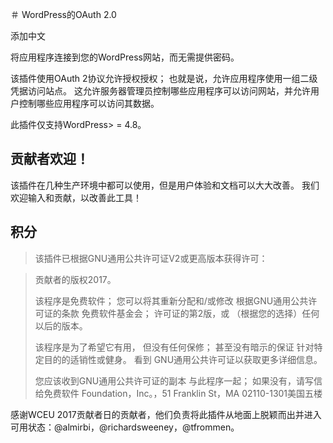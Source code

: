 ＃ WordPress的OAuth 2.0

添加中文

将应用程序连接到您的WordPress网站，而无需提供密码。

该插件使用OAuth 2协议允许授权授权； 也就是说，允许应用程序使用一组二级凭据访问站点。 这允许服务器管理员控制哪些应用程序可以访问网站，并允许用户控制哪些应用程序可以访问其数据。

此插件仅支持WordPress> = 4.8。

## 贡献者欢迎！

该插件在几种生产环境中都可以使用，但是用户体验和文档可以大大改善。 我们欢迎输入和贡献，以改善此工具！


## 积分

>该插件已根据GNU通用公共许可证V2或更高版本获得许可：

>贡献者的版权2017。
>
>该程序是免费软件； 您可以将其重新分配和/或修改
>根据GNU通用公共许可证的条款
>免费软件基金会； 许可证的第2版，或
>（根据您的选择）任何以后的版本。
>
>该程序是为了希望它有用，
>但没有任何保修； 甚至没有暗示的保证
>针对特定目的的适销性或健身。 看到
> GNU通用公共许可证以获取更多详细信息。
>
>您应该收到GNU通用公共许可证的副本
>与此程序一起； 如果没有，请写信给免费软件
> Foundation，Inc。，51 Franklin St，MA 02110-1301美国五楼

感谢WCEU 2017贡献者日的贡献者，他们负责将此插件从地面上脱颖而出并进入可用状态：@almirbi，@richardsweeney，@tfrommen。

